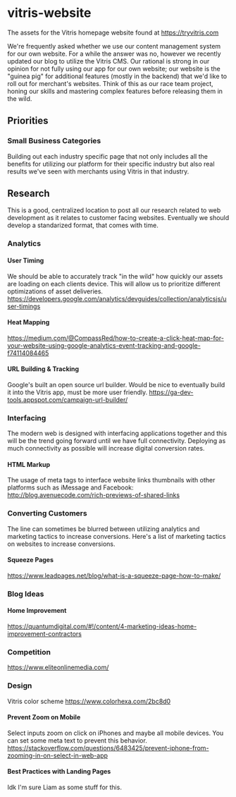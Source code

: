 # vitris-website
The assets for the Vitris homepage website found at https://tryvitris.com

We're frequently asked whether we use our content management system for our own website. For a while the answer was no, however we recently updated our blog to utilize the Vitris CMS. Our rational is strong in our opinion for not fully using our app for our own website; our website is the "guinea pig" for additional features (mostly in the backend) that we'd like to roll out for merchant's websites. Think of this as our race team project, honing our skills and mastering complex features before releasing them in the wild.

## Priorities

  ### Small Business Categories
  Building out each industry specific page that not only includes all the benefits for utilizing our platform for their specific industry but also real results we've seen with merchants using Vitris in that industry.

## Research

This is a good, centralized location to post all our research related to web development as it relates to customer facing websites. Eventually we should develop a standarized format, that comes with time.

  ### Analytics

  #### User Timing
  We should be able to accurately track "in the wild" how quickly our assets are loading on each clients device. This will allow us to prioritize different optimizations of asset deliveries.
  https://developers.google.com/analytics/devguides/collection/analyticsjs/user-timings
  
  #### Heat Mapping
  https://medium.com/@CompassRed/how-to-create-a-click-heat-map-for-your-website-using-google-analytics-event-tracking-and-google-f74114084465
  
  #### URL Building & Tracking
  Google's built an open source url builder. Would be nice to eventually build it into the Vitris app, must be more user friendly.
  https://ga-dev-tools.appspot.com/campaign-url-builder/
  
  ### Interfacing
  The modern web is designed with interfacing applications together and this will be the trend going forward until we have full connectivity. Deploying as much connectivity as possible will increase digital conversion rates.
  
  #### HTML Markup
  The usage of meta tags to interface website links thumbnails with other platforms such as iMessage and Facebook: http://blog.avenuecode.com/rich-previews-of-shared-links
  
  ### Converting Customers
  The line can sometimes be blurred between utilizing analytics and marketing tactics to increase conversions. Here's a list of marketing tactics on websites to increase conversions.
  
  #### Squeeze Pages
  https://www.leadpages.net/blog/what-is-a-squeeze-page-how-to-make/
  
  ### Blog Ideas
  
  #### Home Improvement
  https://quantumdigital.com/#!/content/4-marketing-ideas-home-improvement-contractors
  
  ### Competition
  https://www.eliteonlinemedia.com/
  
  ### Design
  
  Vitris color scheme https://www.colorhexa.com/2bc8d0
  
  #### Prevent Zoom on Mobile
  Select inputs zoom on click on iPhones and maybe all mobile devices. You can set some meta text to prevent this behavior.
  https://stackoverflow.com/questions/6483425/prevent-iphone-from-zooming-in-on-select-in-web-app
  
  #### Best Practices with Landing Pages
  Idk I'm sure Liam as some stuff for this.
